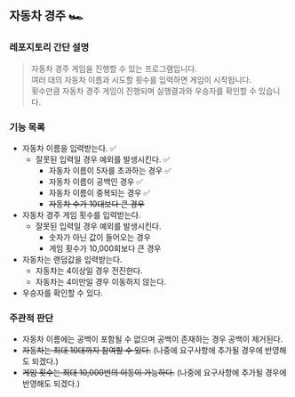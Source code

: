 ## 자동차 경주 🏎️

### 레포지토리 간단 설명

> 자동차 경주 게임을 진행할 수 있는 프로그램입니다.  
> 여러 대의 자동차 이름과 시도할 횟수를 입력하면 게임이 시작됩니다.  
> 횟수만큼 자동차 경주 게임이 진행되며 실행결과와 우승자를 확인할 수 있습니다.

### 기능 목록

- 자동차 이름을 입력받는다. ✅
  - 잘못된 입력일 경우 예외를 발생시킨다. ✅
    - 자동차 이름이 5자를 초과하는 경우 ✅
    - 자동차 이름이 공백인 경우 ✅
    - 자동차 이름이 중복되는 경우 ✅
    - ~~자동차 수가 10대보다 큰 경우~~ 
- 자동차 경주 게임 횟수를 입력받는다.
  - 잘못된 입력일 경우 예외를 발생시킨다.
    - 숫자가 아닌 값이 들어오는 경우
    - 게임 횟수가 10,000회보다 큰 경우
- 자동차는 랜덤값을 입력받는다.
    - 자동차는 4이상일 경우 전진한다.
    - 자동차는 4미만일 경우 이동하지 않는다.
- 우승자를 확인할 수 있다.

### 주관적 판단 

- 자동차 이름에는 공백이 포함될 수 없으며 공백이 존재하는 경우 공백이 제거된다. 
- ~~자동차는 최대 10대까지 참여할 수 있다.~~  (나중에 요구사항에 추가될 경우에 반영해도 되겠다.)
- ~~게임 횟수는 최대 10,000번의 이동이 가능하다.~~ (나중에 요구사항에 추가될 경우에 반영해도 되겠다.)